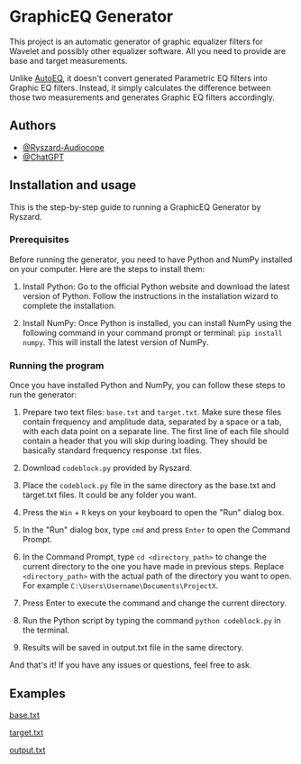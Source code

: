 
# GraphicEQ Generator

This project is an automatic generator of graphic equalizer filters for Wavelet and possibly other equalizer software. All you need to provide are base and target measurements.

Unlike [AutoEQ](https://github.com/jaakkopasanen/AutoEq), it doesn't convert generated Parametric EQ filters into Graphic EQ filters. Instead, it simply calculates the difference between those two measurements and generates Graphic EQ filters accordingly.
## Authors

- [@Ryszard-Audiocope](https://github.com/Ryszard-Audiocope)
- [@ChatGPT](https://chat.openai.com/chat)


## Installation and usage
This is the step-by-step guide to running a GraphicEQ Generator by Ryszard. 
### Prerequisites
Before running the generator, you need to have Python and NumPy installed on your computer. 	Here are the steps to install them:

1. Install Python: Go to the official Python website and download the latest version of Python. Follow the instructions in the installation wizard to complete the installation.

2. Install NumPy: Once Python is installed, you can install NumPy using the following command in your command prompt or terminal: ```pip install numpy```. This will install the latest version of NumPy.

### Running the program
Once you have installed Python and NumPy, you can follow these steps to run the generator:

1. Prepare two text files: ```base.txt``` and ```target.txt```. Make sure these files contain frequency and amplitude data, separated by a space or a tab, with each data point on a separate line. The first line of each file should contain a header that you will skip during loading. They should be basically standard frequency response .txt files.

2. Download ```codeblock.py``` provided by Ryszard.

3. Place the ```codeblock.py``` file in the same directory as the base.txt and target.txt files. It could be any folder you want.

4. Press the ```Win``` + ```R``` keys on your keyboard to open the "Run" dialog box.

5. In the "Run" dialog box, type ```cmd``` and press ```Enter``` to open the Command Prompt.

6. In the Command Prompt, type ```cd <directory_path>``` to change the current directory to the one you have made in previous steps. Replace ```<directory_path>``` with the actual path of the directory you want to open. For example ```C:\Users\Username\Documents\ProjectX```.

7. Press Enter to execute the command and change the current directory.

8. Run the Python script by typing the command ```python codeblock.py``` in the terminal.

9. Results will be saved in output.txt file in the same directory.

And that's it! If you have any issues or questions, feel free to ask.
## Examples
[base.txt](https://github.com/Ryszard-Audiocope/GraphicEQ-generator/blob/main/examples/base.txt)

[target.txt](https://github.com/Ryszard-Audiocope/GraphicEQ-generator/blob/main/examples/target.txt)

[output.txt](https://github.com/Ryszard-Audiocope/GraphicEQ-generator/blob/main/examples/output.txt)
